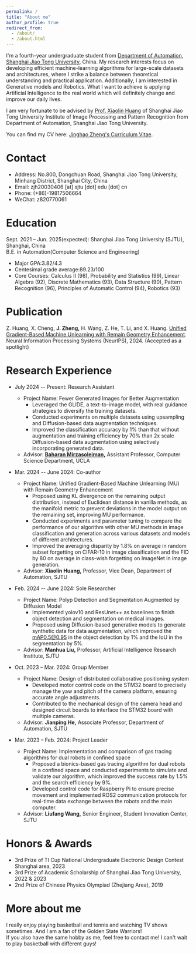 ```yaml
---
permalink: /
title: "About me"
author_profile: true
redirect_from: 
  - /about/
  - /about.html
---
```


I'm a fourth-year undergraduate student from [Department of Automation](https://automation.sjtu.edu.cn/), [Shanghai Jiao Tong University](https://www.sjtu.edu.cn/), China. My research interests focus on developing efficient machine-learning algorithms for large-scale datasets and architectures, where I strike a balance between theoretical understanding and practical application. Additionally, I am interested in Generative models and Robotics. What I want to achieve is applying Artificial Intelligence to the real world which will definitely change and improve our daily lives.

I am very fortunate to be advised by [Prof. Xiaolin Huang](http://www.pami.sjtu.edu.cn/xiaolin) of Shanghai Jiao Tong University Institute of Image Processing and Pattern Recognition from Department of Automation, Shanghai Jiao Tong University.

You can find my CV here: [Jinghao Zheng's Curriculum Vitae](../assets/CV_zjh_1016.pdf).

Contact
======
* Address: No.800, Dongchuan Road, Shanghai Jiao Tong University, Minhang District, Shanghai City, China
* Email: zjh20030406 [at] sjtu [dot] edu [dot] cn
* Phone: (+86)-19817506664
* WeChat: z820770061

Education
======
Sept. 2021 – Jun. 2025(expected): Shanghai Jiao Tong University (SJTU), Shanghai, China              
B.E. in Automation(Computer Science and Engineering)
* Major GPA:3.82/4.3
* Centesimal grade average:89.23/100
* Core Courses: Calculus ΙΙ (98), Probability and Statistics (99), Linear Algebra (92), Discrete Mathematics (93),
Data Structure (90), Pattern Recognition (96), Principles of Automatic Control (94), Robotics (93)

Publication
======
Z. Huang, X. Cheng, **J. Zheng,** H. Wang, Z. He, T. Li, and X. Huang. [Unified Gradient-Based Machine Unlearning with Remain Geometry Enhancement](https://arxiv.org/abs/2409.19732). Neural Information Processing Systems (NeurIPS), 2024. (Accepted as a spotlight)

Research Experience
======
* July 2024 -- Present: Research Assistant
  * Project Name: Fewer Generated Images for Better Augmentation
    * Leveraged the GLIDE, a text-to-image model, with real guidance strategies to diversify the training datasets.
    * Conducted experiments on multiple datasets using upsampling and Diffusion-based data augmentation techniques.
    * Improved the classification accuracy by 1% than that without augmentation and training efficiency by 70% than 2x scale Diffusion-based data augmentation using selectively incorporating generated data.
  * Advisor: [**Baharan Mirzasoleiman,**](https://baharanm.github.io/) Assistant Professor, Computer Science Department, UCLA
 
* Mar. 2024 -- June 2024: Co-author
  * Project Name: Unified Gradient-Based Machine Unlearning (MU) with Remain Geometry Enhancement
    * Proposed using KL divergence on the remaining output distribution, instead of Euclidean distance in vanilla methods, as the manifold metric to prevent deviations in the model output on the remaining set, improving MU performance.
    * Conducted experiments and parameter tuning to compare the performance of our algorithm with other MU methods in image classification and generation across various datasets and models of different architectures.
    * Improved the averaging disparity by 1.8% on average in random subset forgetting on CIFAR-10 in image classification and the FID by 80 on average in class-wish forgetting on ImageNet in image generation.
  * Advisor: **Xiaolin Huang,** Professor, Vice Dean, Department of Automation, SJTU
    
* Feb. 2024 -- June 2024: Sole Researcher
  * Project Name: Polyp Detection and Segmentation Augmented by Diffusion Model
    * Implemented yolov10 and ResUnet++ as baselines to finish object detection and segmentation on medical images.
    * Proposed using Diffusion-based generative models to generate synthetic data for data augmentation, which improved the mAP0.5@0.95 in the object detection by 1% and the IoU in the segmentation by 5%.
  * Advisor: **Manhua Liu,** Professor, Artificial Intelligence Research Institute, SJTU

* Oct. 2023 – Mar. 2024: Group Member
  * Project Name: Design of distributed collaborative positioning system
    * Developed motor control code on the STM32 board to precisely manage the yaw and pitch of the camera platform, ensuring accurate angle adjustments.
    * Contributed to the mechanical design of the camera head and designed circuit boards to interface the STM32 board with multiple cameras.
  * Advisor: **Jianping He,** Associate Professor, Department of Automation, SJTU

* Mar. 2023 – Feb. 2024: Project Leader
  * Project Name: Implementation and comparison of gas tracing algorithms for dual robots in confined space
    * Proposed a bionics-based gas tracing algorithm for dual robots in a confined space and conducted experiments to simulate and validate our algorithm, which improved the success rate by 1.5% and the search efficiency by 9%. 
    * Developed control code for Raspberry Pi to ensure precise movement and implemented ROS2 communication protocols for real-time data exchange between the robots and the main computer.
  * Advisor: **Liufang Wang,** Senior Engineer, Student Innovation Center, SJTU
  
Honors & Awards
======
* 3rd Prize of TI Cup National Undergraduate Electronic Design Contest Shanghai area, 2023
* 3rd Prize of Academic Scholarship of Shanghai Jiao Tong University, 2022 & 2023
* 2nd Prize of Chinese Physics Olympiad (Zhejiang Area), 2019

More about me
======
I really enjoy playing basketball and tennis and watching TV shows sometimes. And I am a fan of the Golden State Warriors!  
If you also have the same hobby as me, feel free to contact me! I can't wait to play basketball with different guys!
